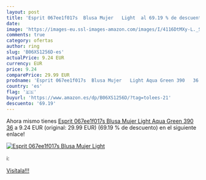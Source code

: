 ```yaml
---
layout: post
title: 'Esprit 067ee1f017s  Blusa Mujer   Light  al 69.19 % de descuento'
date: 
image: 'https://images-eu.ssl-images-amazon.com/images/I/4116DtMXy-L._SL200_.jpg'
comments: true
category: ofertas
author: ring
slug: 'B06XS1256D-es'
actualPrice: 9.24 EUR
currency: EUR
price: 9.24
comparePrice: 29.99 EUR
prodname: 'Esprit 067ee1f017s  Blusa Mujer   Light Aqua Green 390   36'
country: 'es'
flag: '🇪🇸'
buyurl: 'https://www.amazon.es/dp/B06XS1256D/?tag=tolees-21'
descuento: '69.19'
---
```


Ahora mismo tienes [Esprit 067ee1f017s  Blusa Mujer   Light Aqua Green 390   36](https://www.amazon.es/dp/B06XS1256D/?tag=tolees-21) a 9.24 EUR (original: 29.99 EUR) (69.19 %  de descuento) en el siguiente enlace!

[![Esprit 067ee1f017s  Blusa Mujer   Light ](https://images-eu.ssl-images-amazon.com/images/I/4116DtMXy-L._SL200_.jpg)](https://www.amazon.es/dp/B06XS1256D/?tag=tolees-21)

ℹ️:


[Visítala!!!](https://www.amazon.es/dp/B06XS1256D/?tag=tolees-21)
